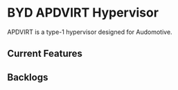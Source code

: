 # BYD APDVIRT Hypervisor

APDVIRT is a type-1 hypervisor designed for Audomotive.

## Current Features

## Backlogs

